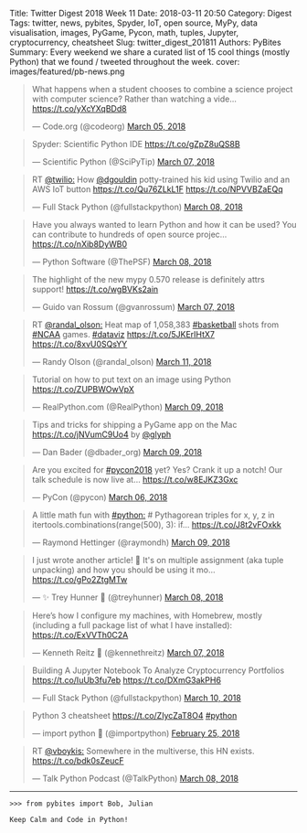 Title: Twitter Digest 2018 Week 11
Date: 2018-03-11 20:50
Category: Digest
Tags: twitter, news, pybites, Spyder, IoT, open source, MyPy, data visualisation, images, PyGame, Pycon, math, tuples, Jupyter, cryptocurrency, cheatsheet
Slug: twitter_digest_201811
Authors: PyBites
Summary: Every weekend we share a curated list of 15 cool things (mostly Python) that we found / tweeted throughout the week.
cover: images/featured/pb-news.png

<blockquote class="twitter-tweet"><p>What happens when a student chooses to combine a science project with computer science? Rather than watching a vide… <a href="https://t.co/yXcYXqBDd8" title="https://t.co/yXcYXqBDd8" target="_blank">https://t.co/yXcYXqBDd8</a></p>— Code.org (@codeorg) <a href="https://twitter.com/codeorg/status/970743975190528000" data-datetime="2018-03-05T19:32:53+00:00">March 05, 2018</a></blockquote>

<blockquote class="twitter-tweet"><p>Spyder: Scientific Python IDE <a href="https://t.co/gZpZ8uQS8B" title="https://t.co/gZpZ8uQS8B" target="_blank">https://t.co/gZpZ8uQS8B</a></p>— Scientific Python (@SciPyTip) <a href="https://twitter.com/SciPyTip/status/971421517178396672" data-datetime="2018-03-07T16:25:12+00:00">March 07, 2018</a></blockquote>

<blockquote class="twitter-tweet"><p>RT <a href="https://twitter.com/@twilio:" target="_blank">@twilio:</a> How <a href="https://twitter.com/@dgouldin" target="_blank">@dgouldin</a> potty-trained his kid using Twilio and an AWS IoT button <a href="https://t.co/Qu76ZLkL1F" title="https://t.co/Qu76ZLkL1F" target="_blank">https://t.co/Qu76ZLkL1F</a> <a href="https://t.co/NPVVBZaEQq" title="https://t.co/NPVVBZaEQq" target="_blank">https://t.co/NPVVBZaEQq</a></p>— Full Stack Python (@fullstackpython) <a href="https://twitter.com/fullstackpython/status/971544636534771717" data-datetime="2018-03-08T00:34:26+00:00">March 08, 2018</a></blockquote>

<blockquote class="twitter-tweet"><p>Have you always wanted to learn Python and how it can be used? You can contribute to hundreds of open source projec… <a href="https://t.co/nXib8DyWB0" title="https://t.co/nXib8DyWB0" target="_blank">https://t.co/nXib8DyWB0</a></p>— Python Software (@ThePSF) <a href="https://twitter.com/ThePSF/status/971672082982625281" data-datetime="2018-03-08T09:00:52+00:00">March 08, 2018</a></blockquote>

<blockquote class="twitter-tweet"><p>The highlight of the new mypy 0.570 release is definitely attrs support! <a href="https://t.co/wgBVKs2ain" title="https://t.co/wgBVKs2ain" target="_blank">https://t.co/wgBVKs2ain</a></p>— Guido van Rossum (@gvanrossum) <a href="https://twitter.com/gvanrossum/status/971426033013465090" data-datetime="2018-03-07T16:43:09+00:00">March 07, 2018</a></blockquote>

<blockquote class="twitter-tweet"><p>RT <a href="https://twitter.com/@randal_olson:" target="_blank">@randal_olson:</a> Heat map of 1,058,383 <a href="https://twitter.com/search/#basketball" target="_blank">#basketball</a> shots from <a href="https://twitter.com/search/#NCAA" target="_blank">#NCAA</a> games. <a href="https://twitter.com/search/#dataviz" target="_blank">#dataviz</a> <a href="https://t.co/5JKErIHtX7" title="https://t.co/5JKErIHtX7" target="_blank">https://t.co/5JKErIHtX7</a> <a href="https://t.co/8xvU0SQsYY" title="https://t.co/8xvU0SQsYY" target="_blank">https://t.co/8xvU0SQsYY</a></p>— Randy Olson (@randal_olson) <a href="https://twitter.com/randal_olson/status/972649741874950147" data-datetime="2018-03-11T01:45:44+00:00">March 11, 2018</a></blockquote>

<blockquote class="twitter-tweet"><p>Tutorial on how to put text on an image using Python <a href="https://t.co/ZUPBWOwVpX" title="https://t.co/ZUPBWOwVpX" target="_blank">https://t.co/ZUPBWOwVpX</a></p>— RealPython.com (@RealPython) <a href="https://twitter.com/RealPython/status/972181637755699200" data-datetime="2018-03-09T18:45:39+00:00">March 09, 2018</a></blockquote>

<blockquote class="twitter-tweet"><p>Tips and tricks for shipping a PyGame app on the Mac <a href="https://t.co/jNVumC9Uo4" title="https://t.co/jNVumC9Uo4" target="_blank">https://t.co/jNVumC9Uo4</a> by <a href="https://twitter.com/@glyph" target="_blank">@glyph</a></p>— Dan Bader (@dbader_org) <a href="https://twitter.com/dbader_org/status/971907205049012224" data-datetime="2018-03-09T00:35:09+00:00">March 09, 2018</a></blockquote>

<blockquote class="twitter-tweet"><p>Are you excited for <a href="https://twitter.com/search/#pycon2018" target="_blank">#pycon2018</a> yet? Yes? Crank it up a notch! Our talk schedule is now live at… <a href="https://t.co/w8EJKZ3Gxc" title="https://t.co/w8EJKZ3Gxc" target="_blank">https://t.co/w8EJKZ3Gxc</a></p>— PyCon (@pycon) <a href="https://twitter.com/pycon/status/971054778527703040" data-datetime="2018-03-06T16:07:55+00:00">March 06, 2018</a></blockquote>

<blockquote class="twitter-tweet"><p>A little math fun with <a href="https://twitter.com/search/#python:" target="_blank">#python:</a> # Pythagorean triples for x, y, z in itertools.combinations(range(500), 3): if… <a href="https://t.co/J8t2vFOxkk" title="https://t.co/J8t2vFOxkk" target="_blank">https://t.co/J8t2vFOxkk</a></p>— Raymond Hettinger (@raymondh) <a href="https://twitter.com/raymondh/status/972175192872042497" data-datetime="2018-03-09T18:20:02+00:00">March 09, 2018</a></blockquote> 

<blockquote class="twitter-tweet"><p>I just wrote another article! 📝 It's on multiple assignment (aka tuple unpacking) and how you should be using it mo… <a href="https://t.co/gPo2ZtgMTw" title="https://t.co/gPo2ZtgMTw" target="_blank">https://t.co/gPo2ZtgMTw</a></p>— ✨ Trey Hunner 🐍 (@treyhunner) <a href="https://twitter.com/treyhunner/status/971545746334932992" data-datetime="2018-03-08T00:38:51+00:00">March 08, 2018</a></blockquote>

<blockquote class="twitter-tweet"><p>Here’s how I configure my machines, with Homebrew, mostly (including a full package list of what I have installed): <a href="https://t.co/ExVVTh0C2A" title="https://t.co/ExVVTh0C2A" target="_blank">https://t.co/ExVVTh0C2A</a></p>— Kenneth Reitz 🐍 (@kennethreitz) <a href="https://twitter.com/kennethreitz/status/971377840255008769" data-datetime="2018-03-07T13:31:39+00:00">March 07, 2018</a></blockquote>

<blockquote class="twitter-tweet"><p>Building A Jupyter Notebook To Analyze Cryptocurrency Portfolios <a href="https://t.co/IuUb3fu7eb" title="https://t.co/IuUb3fu7eb" target="_blank">https://t.co/IuUb3fu7eb</a> <a href="https://t.co/DXmG3akPH6" title="https://t.co/DXmG3akPH6" target="_blank">https://t.co/DXmG3akPH6</a></p>— Full Stack Python (@fullstackpython) <a href="https://twitter.com/fullstackpython/status/972538119227625472" data-datetime="2018-03-10T18:22:11+00:00">March 10, 2018</a></blockquote>

<blockquote class="twitter-tweet"><p>Python 3 cheatsheet <a href="https://t.co/ZIycZaT8O4" title="https://t.co/ZIycZaT8O4" target="_blank">https://t.co/ZIycZaT8O4</a> <a href="https://twitter.com/search/#python" target="_blank">#python</a></p>— import python 🐍 (@importpython) <a href="https://twitter.com/importpython/status/967732149968236544" data-datetime="2018-02-25T12:04:58+00:00">February 25, 2018</a></blockquote>

<blockquote class="twitter-tweet"><p>RT <a href="https://twitter.com/@vboykis:" target="_blank">@vboykis:</a> Somewhere in the multiverse, this HN exists. <a href="https://t.co/bdk0sZeucF" title="https://t.co/bdk0sZeucF" target="_blank">https://t.co/bdk0sZeucF</a></p>— Talk Python Podcast (@TalkPython) <a href="https://twitter.com/TalkPython/status/971544662862254080" data-datetime="2018-03-08T00:34:32+00:00">March 08, 2018</a></blockquote>

---

	>>> from pybites import Bob, Julian

	Keep Calm and Code in Python!
